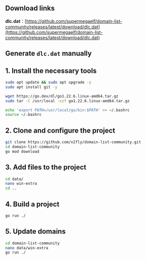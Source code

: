 ## Download links

**dlc.dat**：[https://github.com/supermegaelf/domain-list-community/releases/latest/download/dlc.dat](https://github.com/supermegaelf/domain-list-community/releases/latest/download/dlc.dat)

## Generate `dlc.dat` manually

## 1. Install the necessary tools

```bash
sudo apt update && sudo apt upgrade -y
sudo apt install git -y
```

```bash
wget https://go.dev/dl/go1.22.6.linux-amd64.tar.gz
sudo tar -C /usr/local -xzf go1.22.6.linux-amd64.tar.gz
```

```bash
echo 'export PATH=/usr/local/go/bin:$PATH' >> ~/.bashrc
source ~/.bashrc
```

## 2. Clone and configure the project

```bash
git clone https://github.com/v2fly/domain-list-community.git
cd domain-list-community
go mod download
```

## 3. Add files to the project

```bash
cd data/
nano win-extra
cd ..
```

## 4. Build a project

```bash
go run ./
```

## 5. Update domains

```bash
cd domain-list-community
nano data/win-extra
go run ./
```
